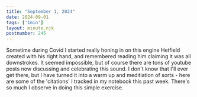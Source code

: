 ```yaml
---
title: "September 1, 2024"
date: 2024-09-01
tags: ['1min']
layout: minute.njk
postnumber: 245
---	
```


Sometime during Covid I started really honing in on this engine Hetfield created with his right hand, and remembered reading him claiming it was all downstrokes. It seemed impossible, but of course there are tons of youtube posts now discussing and celebrating this sound. I don't know that I'll ever get there, but I have turned it into a warm up and meditiation of sorts - here are some of the 'citations' I tracked in my notebook this past week. There's so much I observe in doing this simple exercise. 